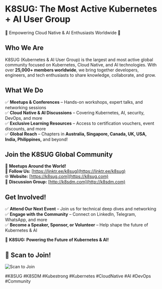 # K8SUG: The Most Active Kubernetes + AI User Group  
🚀 Empowering Cloud Native & AI Enthusiasts Worldwide 🚀  

## Who We Are  
K8SUG (Kubernetes & AI User Group) is the largest and most active global community focused on Kubernetes, Cloud Native, and AI technologies. With over **25,000+ members worldwide**, we bring together developers, engineers, and tech enthusiasts to share knowledge, collaborate, and grow.  

## What We Do  
✅ **Meetups & Conferences** – Hands-on workshops, expert talks, and networking sessions  
✅ **Cloud Native & AI Discussions** – Covering Kubernetes, AI, security, DevOps, and more  
✅ **Exclusive Learning Resources** – Access to certification vouchers, event discounts, and more  
✅ **Global Reach** – Chapters in **Australia, Singapore, Canada, UK, USA, India, Philippines,** and beyond!  

## Join the K8SUG Global Community  
📍 **Meetups Around the World!**  
📢 **Follow Us:** [https://linktr.ee/k8sug](https://linktr.ee/k8sug)  
🌐 **Website:** [https://k8sug.com](https://k8sug.com)  
💬 **Discussion Group:** [http://k8sdm.com](http://k8sdm.com)  

## Get Involved!  
✅ **Attend Our Next Event** – Join us for technical deep dives and networking  
✅ **Engage with the Community** – Connect on LinkedIn, Telegram, WhatsApp, and more  
✅ **Become a Speaker, Sponsor, or Volunteer** – Help shape the future of Kubernetes & AI  

🚀 **K8SUG: Powering the Future of Kubernetes & AI!**  

## 📲 Scan to Join!
![Scan to Join]([https://raw.githubusercontent.com/YOUR-ORG/YOUR-REPO/main/qrcode.png](https://github.com/k8sug/.github/blob/main/profile/qrcode_linktr.ee.png))

#K8SUG #K8SDM #Kubestrong #Kubernetes #CloudNative #AI #DevOps #Community  
